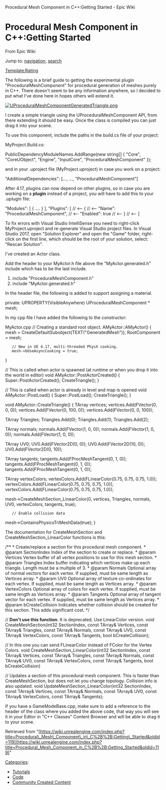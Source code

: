  Procedural Mesh Component in C++:Getting Started - Epic Wiki             

 

Procedural Mesh Component in C++:Getting Started
================================================

From Epic Wiki

Jump to: [navigation](#mw-head), [search](#p-search)

[Template:Rating](/index.php?title=Template:Rating&action=edit&redlink=1 "Template:Rating (page does not exist)")

The following is a brief guide to getting the experimental plugin "ProceduralMeshComponent" for procedural generation of meshes purely in C++. There doesn't seem to be any information anywhere, so I decided to put what I've done here in hopes others will extend it.

  
[![UProceduralMeshComponentGeneratedTriangle.png](https://d26ilriwvtzlb.cloudfront.net/b/bc/UProceduralMeshComponentGeneratedTriangle.png)](/index.php?title=File:UProceduralMeshComponentGeneratedTriangle.png)

I create a simple triangle using the UProceduralMeshComponent API, from there extending it should be easy. Once the class is compiled you can just drag it into your scene.

To use this component, include the paths in the build.cs file of your project:

MyProject.Build.cs:

<syntaxhighlight lang="cpp"> PublicDependencyModuleNames.AddRange(new string\[\] { "Core", "CoreUObject", "Engine", "InputCore", "ProceduralMeshComponent" }); </syntaxhighlight>

and in your .uproject file (MyProject.uproject) in case you work on a project:

<syntaxhighlight lang="cpp">

   "AdditionalDependencies": \[..., ..., "ProceduralMeshComponent"\]

</syntaxhighlight>

After 4.17, plugins can now depend on other plugins, so in case you are working on a **plugin** instead of a project, you will have to add this to your .uplugin file:

<syntaxhighlight lang="cpp">

 "Modules": \[
     {
       ....
     }
   \],
   "Plugins": \[                       // <--
     {                                // <--
       "Name": "ProceduralMeshComponent",    // <--
       "Enabled": true                // <--
     }                                // <--
   \]   

</syntaxhighlight>

To fix errors with Visual Studio IntelliSense you need to right-click MyProject.uproject and re-generate Visual Studio project files. In Visual Studio 2017, open "Solution Explorer" and open the "Game" folder, right-click on the first line, which should be the root of your solution, select: "Rescan Solution".

  
I've created an Actor class.

Add the header to your MyActor.h file above the "MyActor.generated.h" include which has to be the last include.

<syntaxhighlight lang="cpp">

1.  include "ProceduralMeshComponent.h"
2.  include "MyActor.generated.h"

</syntaxhighlight>

In the header file, the following is added to support assigning a material.

<syntaxhighlight lang="cpp">

private: UPROPERTY(VisibleAnywhere) UProceduralMeshComponent \* mesh; </syntaxhighlight>

In my cpp file I have added the following to the constructor:

MyActor.cpp <syntaxhighlight lang="cpp"> // Creating a standard root object. AMyActor::AMyActor() { mesh = CreateDefaultSubobject<UProceduralMeshComponent>(TEXT("GeneratedMesh")); RootComponent = mesh;

       // New in UE 4.17, multi-threaded PhysX cooking.
       mesh->bUseAsyncCooking = true;

}

  
// This is called when actor is spawned (at runtime or when you drop it into the world in editor) void AMyActor::PostActorCreated() { Super::PostActorCreated(); CreateTriangle(); }

// This is called when actor is already in level and map is opened void AMyActor::PostLoad() { Super::PostLoad(); CreateTriangle(); }

void AMyActor::CreateTriangle() { TArray<FVector> vertices; vertices.Add(FVector(0, 0, 0)); vertices.Add(FVector(0, 100, 0)); vertices.Add(FVector(0, 0, 100));

TArray<int32> Triangles; Triangles.Add(0); Triangles.Add(1); Triangles.Add(2);

TArray<FVector> normals; normals.Add(FVector(1, 0, 0)); normals.Add(FVector(1, 0, 0)); normals.Add(FVector(1, 0, 0));

TArray<FVector2D> UV0; UV0.Add(FVector2D(0, 0)); UV0.Add(FVector2D(10, 0)); UV0.Add(FVector2D(0, 10));

  
TArray<FProcMeshTangent> tangents; tangents.Add(FProcMeshTangent(0, 1, 0)); tangents.Add(FProcMeshTangent(0, 1, 0)); tangents.Add(FProcMeshTangent(0, 1, 0));

TArray<FLinearColor> vertexColors; vertexColors.Add(FLinearColor(0.75, 0.75, 0.75, 1.0)); vertexColors.Add(FLinearColor(0.75, 0.75, 0.75, 1.0)); vertexColors.Add(FLinearColor(0.75, 0.75, 0.75, 1.0));

mesh->CreateMeshSection\_LinearColor(0, vertices, Triangles, normals, UV0, vertexColors, tangents, true);

       // Enable collision data

mesh->ContainsPhysicsTriMeshData(true); } </syntaxhighlight>

The documentation for CreateMeshSection and CreateMeshSection\_LinearColor functions is this:

<syntaxhighlight lang="cpp"> /\*\* \* Create/replace a section for this procedural mesh component. \* @param SectionIndex Index of the section to create or replace. \* @param Vertices Vertex buffer of all vertex positions to use for this mesh section. \* @param Triangles Index buffer indicating which vertices make up each triangle. Length must be a multiple of 3. \* @param Normals Optional array of normal vectors for each vertex. If supplied, must be same length as Vertices array. \* @param UV0 Optional array of texture co-ordinates for each vertex. If supplied, must be same length as Vertices array. \* @param VertexColors Optional array of colors for each vertex. If supplied, must be same length as Vertices array. \* @param Tangents Optional array of tangent vector for each vertex. If supplied, must be same length as Vertices array. \* @param bCreateCollision Indicates whether collision should be created for this section. This adds significant cost. \*/

// **Don't use this function**. It is deprecated. Use LinearColor version. void CreateMeshSection(int32 SectionIndex, const TArray<FVector>& Vertices, const TArray<int32>& Triangles, const TArray<FVector>& Normals, const TArray<FVector2D>& UV0, const TArray<FColor>& VertexColors, const TArray<FProcMeshTangent>& Tangents, bool bCreateCollision);

// In this one you can send FLinearColor instead of FColor for the Vertex Colors. void CreateMeshSection\_LinearColor(int32 SectionIndex, const TArray<FVector>& Vertices, const TArray<int32>& Triangles, const TArray<FVector>& Normals, const TArray<FVector2D>& UV0, const TArray<FLinearColor>& VertexColors, const TArray<FProcMeshTangent>& Tangents, bool bCreateCollision)

// Updates a section of this procedural mesh component. This is faster than CreateMeshSection, but does not let you change topology. Collision info is also updated. void UpdateMeshSection\_LinearColor(int32 SectionIndex, const TArray<FVector>& Vertices, const TArray<FVector>& Normals, const TArray<FVector2D>& UV0, const TArray<FLinearColor>& VertexColors, const TArray<FProcMeshTangent>& Tangents);

</syntaxhighlight>

If you have a <YourGameName>GameModeBase.cpp, make sure to add a reference to the header of the class where you added the above code, that way you will see it in your Editor in "C++ Classes" Content Browser and will be able to drag it to your scene.

Retrieved from "[https://wiki.unrealengine.com/index.php?title=Procedural\_Mesh\_Component\_in\_C%2B%2B:Getting\_Started&oldid=119](https://wiki.unrealengine.com/index.php?title=Procedural_Mesh_Component_in_C%2B%2B:Getting_Started&oldid=119)"

[Categories](/index.php?title=Special:Categories "Special:Categories"):

*   [Tutorials](/index.php?title=Category:Tutorials&action=edit&redlink=1 "Category:Tutorials (page does not exist)")
*   [Code](/index.php?title=Category:Code "Category:Code")
*   [Community Created Content](/index.php?title=Category:Community_Created_Content "Category:Community Created Content")